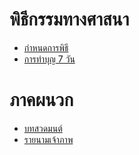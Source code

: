# พิธีกรรมทางศาสนา

- [กำหนดการพิธี](./ceremony/schedule.md)
- [การทำบุญ 7 วัน](./ceremony/7days.md)

# ภาคผนวก

- [บทสวดมนต์](./appendix/prayers.md)
- [รายนามเจ้าภาพ](./appendix/sponsors.md)
